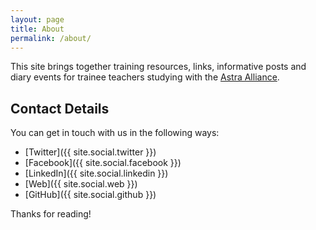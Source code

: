 ```yaml
---
layout: page
title: About
permalink: /about/
---
```


This site brings together training resources, links, informative posts and diary events for trainee teachers studying with the [Astra Alliance](http://www.astra-alliance.com).

## Contact Details

You can get in touch with us in the following ways:

* [Twitter]({{ site.social.twitter }})
* [Facebook]({{ site.social.facebook }})
* [LinkedIn]({{ site.social.linkedin }})
* [Web]({{ site.social.web }})
* [GitHub]({{ site.social.github }})

Thanks for reading!